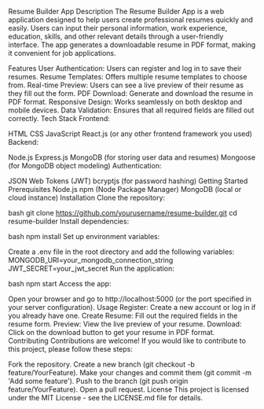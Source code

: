Resume Builder App
Description
The Resume Builder App is a web application designed to help users create professional resumes quickly and easily. Users can input their personal information, work experience, education, skills, and other relevant details through a user-friendly interface. The app generates a downloadable resume in PDF format, making it convenient for job applications.

Features
User Authentication: Users can register and log in to save their resumes.
Resume Templates: Offers multiple resume templates to choose from.
Real-time Preview: Users can see a live preview of their resume as they fill out the form.
PDF Download: Generate and download the resume in PDF format.
Responsive Design: Works seamlessly on both desktop and mobile devices.
Data Validation: Ensures that all required fields are filled out correctly.
Tech Stack
Frontend:

HTML
CSS
JavaScript
React.js (or any other frontend framework you used)
Backend:

Node.js
Express.js
MongoDB (for storing user data and resumes)
Mongoose (for MongoDB object modeling)
Authentication:

JSON Web Tokens (JWT)
bcryptjs (for password hashing)
Getting Started
Prerequisites
Node.js
npm (Node Package Manager)
MongoDB (local or cloud instance)
Installation
Clone the repository:

bash
git clone https://github.com/yourusername/resume-builder.git
cd resume-builder
Install dependencies:

bash
npm install
Set up environment variables:

Create a .env file in the root directory and add the following variables:
MONGODB_URI=your_mongodb_connection_string
JWT_SECRET=your_jwt_secret
Run the application:

bash
npm start
Access the app:

Open your browser and go to http://localhost:5000 (or the port specified in your server configuration).
Usage
Register: Create a new account or log in if you already have one.
Create Resume: Fill out the required fields in the resume form.
Preview: View the live preview of your resume.
Download: Click on the download button to get your resume in PDF format.
Contributing
Contributions are welcome! If you would like to contribute to this project, please follow these steps:

Fork the repository.
Create a new branch (git checkout -b feature/YourFeature).
Make your changes and commit them (git commit -m 'Add some feature').
Push to the branch (git push origin feature/YourFeature).
Open a pull request.
License
This project is licensed under the MIT License - see the LICENSE.md file for details.
